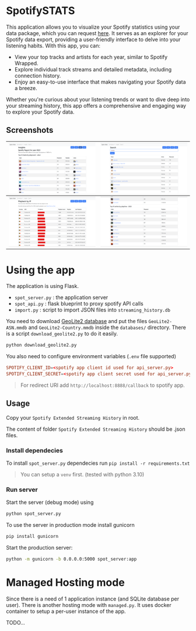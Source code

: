 # SpotifySTATS

This application allows you to visualize your Spotify statistics using your data package, which you can request [here](https://spotify.com/account/privacy). It serves as an explorer for your Spotify data export, providing a user-friendly interface to delve into your listening habits. With this app, you can:

- View your top tracks and artists for each year, similar to Spotify Wrapped.
- Explore individual track streams and detailed metadata, including connection history.
- Enjoy an easy-to-use interface that makes navigating your Spotify data a breeze.

Whether you're curious about your listening trends or want to dive deep into your streaming history, this app offers a comprehensive and engaging way to explore your Spotify data.

## Screenshots

| ![Screenshot 1](.github/images/screenshot1.png) | ![Screenshot 2](.github/images/screenshot2.png) |
| ----------------------------------------------- | ----------------------------------------------- |
| ![Screenshot 3](.github/images/screenshot3.png) | ![Screenshot 4](.github/images/screenshot4.png) |

# Using the app

The application is using Flask.

- `spot_server.py` : the application server
- `spot_api.py` : flask blueprint to proxy spotify API calls
- `import.py` : script to import JSON files into `streaming_history.db`

You need to download [GeoLite2 database](https://github.com/P3TERX/GeoLite.mmdb) and put the files `GeoLite2-ASN.mmdb` and `GeoLite2-Country.mmdb` inside the `databases/` directory. There is a script `download_geolite2.py` to do it easily.

```bash
python download_geolite2.py
```

You also need to configure environment variables (`.env` file supported)

```conf
SPOTIFY_CLIENT_ID=<spotify app client id used for api_server.py>
SPOTIFY_CLIENT_SECRET=<spotify app client secret used for api_server.py>
```

> For redirect URI add `http://localhost:8888/callback` to spotify app.

## Usage

Copy your `Spotify Extended Streaming History` in root.

The content of folder `Spotify Extended Streaming History` should be .json files.

### Install dependecies

To install `spot_server.py` dependecies run
`pip install -r requirements.txt`

> You can setup a `venv` first. (tested with python 3.10)

### Run server

Start the server (debug mode) using

```sh
python spot_server.py
```

To use the server in production mode install gunicorn

```sh
pip install gunicorn
```

Start the production server:

```sh
python -m gunicorn -b 0.0.0.0:5000 spot_server:app
```

# Managed Hosting mode

Since there is a need of 1 application instance (and SQLite database per user). There is another hosting mode with `managed.py`. It uses docker container to setup a per-user instance of the app.

TODO...
